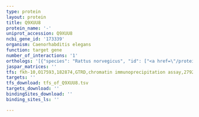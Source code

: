 ```yaml
---
type: protein
layout: protein
title: Q9XUU8
protein_name: '-'
uniprot_accession: Q9XUU8
ncbi_gene_id: '173339'
organism: Caenorhabditis elegans
function: target gene
number_of_interactions: '1'
orthologs: '[{"species": "Rattus norvegicus", "id": ["<a href=\"/protein/q5i0c9\">Q5I0C9</a>"]}]'
jaspar_matrices: ''
tfs: fkh-10,O17593,182874,GTRD,chromatin immunoprecipitation assay,27924024%5Buid%5D,No
targets: ''
tfs_download: tfs_of_Q9XUU8.tsv
targets_download: ''
bindingSites_download: ''
binding_sites_ls: ''

---
```


